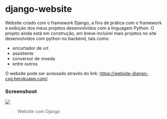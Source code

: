 # django-website
Website criado com o framework Django, a fins de prática com o framework e exibição dos meus projetos desenvolvidos com a linguagem Python.
O projeto ainda está em construção, em breve incluirei mais projetos no site desenvolvidos com python no backend, tais como:
- encurtador de url
- assistente
- conversor de moeda
- entre outros

O website pode ser acessado através do link: https://website-django-csg.herokuapp.com/

### Screenshoot
![](https://i.ibb.co/y0C2QTX/Screenshot-2.png)
> Website com Django


